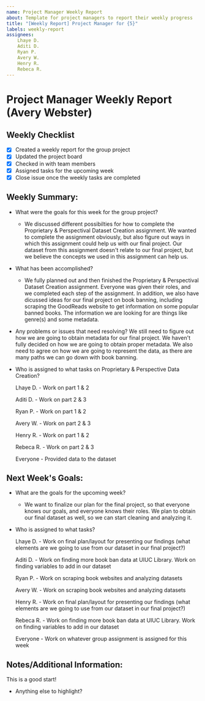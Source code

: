 ```yaml
---
name: Project Manager Weekly Report
about: Template for project managers to report their weekly progress
title: "[Weekly Report] Project Manager for {5}"
labels: weekly-report
assignees: 
    Lhaye D.
    Aditi D.
    Ryan P.
    Avery W.
    Henry R.
    Rebeca R.
---
```


# Project Manager Weekly Report (Avery Webster)

## Weekly Checklist

- [x] Created a weekly report for the group project
- [x] Updated the project board
- [x] Checked in with team members
- [x] Assigned tasks for the upcoming week
- [x] Close issue once the weekly tasks are completed

## Weekly Summary:

- What were the goals for this week for the group project?
    
    - We discussed different possibilties for how to complete the Proprietary & Perspectival Dataset Creation assignment. We wanted to complete the assignment obviously, but also figure out ways in which this assignment could help us with our final project. Our dataset from this assignment doesn't relate to our final project, but we believe the concepts we used in this assignment can help us.

- What has been accomplished?
   
   - We fully planned out and then finished the Proprietary & Perspectival Dataset Creation assignment. Everyone was given their roles, and we completed each step of the assignment. In addition, we also have dicussed ideas for our final project on book banning, including scraping the GoodReads website to get information on some popular banned books. The information we are looking for are things like genre(s) and some metadata.

- Any problems or issues that need resolving?
    We still need to figure out how we are going to obtain metadata for our final project. We haven't fully decided on how we are going to obtain proper metadata. We also need to agree on how we are going to represent the data, as there are many paths we can go down with book banning.

- Who is assigned to what tasks on Proprietary & Perspective Data Creation?
    
    Lhaye D. - Work on part 1 & 2
    
    Aditi D. - Work on part 2 & 3
    
    Ryan P. - Work on part 1 & 2
    
    Avery W. - Work on part 2 & 3
    
    Henry R. - Work on part 1 & 2
    
    Rebeca R. - Work on part 2 & 3
    
    Everyone - Provided data to the dataset
    

## Next Week's Goals:

- What are the goals for the upcoming week?
    
    - We want to finalize our plan for the final project, so that everyone knows our goals, and everyone knows their roles. We plan to obtain our final dataset as well, so we can start cleaning and analyzing it.

- Who is assigned to what tasks?
    
    Lhaye D. - Work on final plan/layout for presenting our findings (what elements are we going to use from our dataset in our final project?)
    
    Aditi D. - Work on finding more book ban data at UIUC Library. Work on finding variables to add in our dataset
    
    Ryan P. - Work on scraping book websites and analyzing datasets
    
    Avery W. - Work on scraping book websites and analyzing datasets
    
    Henry R. - Work on final plan/layout for presenting our findings (what elements are we going to use from our dataset in our final project?)
    
    Rebeca R. - Work on finding more book ban data at UIUC Library. Work on finding variables to add in our dataset
    
    Everyone - Work on whatever group assignment is assigned for this week
## Notes/Additional Information:

This is a good start! 

- Anything else to highlight?

